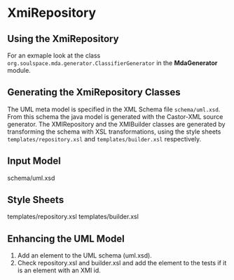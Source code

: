 XmiRepository
=============

Using the XmiRepository
-----------------------

For an exmaple look at the class `org.soulspace.mda.generator.ClassifierGenerator`
in the **MdaGenerator** module.

Generating the XmiRepository Classes
------------------------------------
The UML meta model is specified in the XML Schema file `schema/uml.xsd`.
From this schema the java model is generated with the Castor-XML source
generator. The XMIRepository and the XMIBuilder classes are generated
by transforming the schema with XSL transformations, using the style
sheets `templates/repository.xsl` and `templates/builder.xsl`
respectively.

Input Model
-----------
schema/uml.xsd

Style Sheets
------------
templates/repository.xsl
templates/builder.xsl

Enhancing the UML Model
-----------------------
1. Add an element to the UML schema (uml.xsd).
2. Check repository.xsl and builder.xsl and add the element to the tests if it is an element with an XMI id.
 
